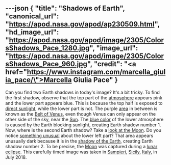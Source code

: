---json
{
  "title": "Shadows of Earth",
  "canonical_url": "https://apod.nasa.gov/apod/ap230509.html",
  "hd_image_url": "https://apod.nasa.gov/apod/image/2305/ColorsShadows_Pace_1280.jpg",
  "image_url": "https://apod.nasa.gov/apod/image/2305/ColorsShadows_Pace_960.jpg",
  "credit": "<a href=\"https://www.instagram.com/marcella_giulia_pace/\">Marcella Giulia Pace</a>"
}
---

Can you find two Earth shadows in today's image? It's a bit tricky. To find the first shadow, observe that the top part of the [atmosphere](https://spaceplace.nasa.gov/atmosphere/en/) appears pink and the lower part appears blue. This is because the top half is exposed to [direct sunlight](https://apod.nasa.gov/apod/ap220727.html), while the lower part is not. The purple [area](https://apod.nasa.gov/apod/ap100404.html) in between is known as the [Belt of Venus](https://en.wikipedia.org/wiki/Belt_of_Venus), even though Venus can only appear on the other side of the sky, near the [Sun](https://solarsystem.nasa.gov/solar-system/sun/overview/). The [blue color](https://apod.nasa.gov/apod/ap191011.html) of the lower atmosphere is caused by the Earth blocking sunlight, creating Earth shadow number 1. Now, where is the second Earth shadow? Take a [look at the Moon](https://apod.nasa.gov/apod/ap220612.html). Do you notice [something unusual](https://www.intermountainpet.com/hubfs/Blog_Images/Dogs-tilting-their-heads.jpg) about the lower left part? That area appears unusually dark because it is in the [shadow of the Earth](https://apod.nasa.gov/apod/ap211201.html), creating Earth shadow number 2. To be precise, the [Moon](https://moon.nasa.gov/) was captured during a [lunar eclipse](https://apod.nasa.gov/apod/ap180802.html). This carefully timed image was taken in [Sampieri](https://youtu.be/yt3cXQbrvi8), [Sicily](https://en.wikipedia.org/wiki/Sicily), [Italy](https://en.wikipedia.org/wiki/Italy), in July 2018.
